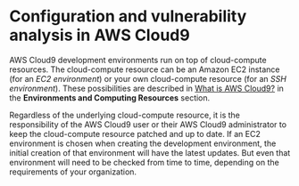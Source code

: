 # Configuration and vulnerability analysis in AWS Cloud9<a name="vulnerability-analysis-and-management"></a>

AWS Cloud9 development environments run on top of cloud\-compute resources\. The cloud\-compute resource can be an Amazon EC2 instance \(for an *EC2 environment*\) or your own cloud\-compute resource \(for an *SSH environment*\)\. These possibilities are described in [What is AWS Cloud9?](welcome.md) in the **Environments and Computing Resources** section\.

Regardless of the underlying cloud\-compute resource, it is the responsibility of the AWS Cloud9 user or their AWS Cloud9 administrator to keep the cloud\-compute resource patched and up to date\. If an EC2 environment is chosen when creating the development environment, the initial creation of that environment will have the latest updates\. But even that environment will need to be checked from time to time, depending on the requirements of your organization\.